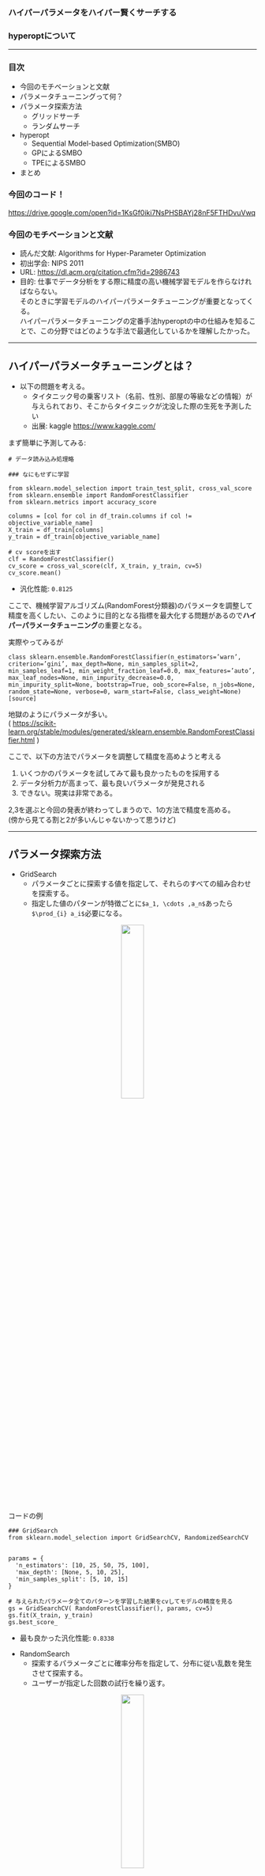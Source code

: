 ### ハイパーパラメータをハイパー賢くサーチする  
### hyperoptについて

---

### 目次
- 今回のモチベーションと文献
- パラメータチューニングって何？
- パラメータ探索方法
  - グリッドサーチ
  - ランダムサーチ
- hyperopt
  - Sequential Model-based Optimization(SMBO)
  - GPによるSMBO
  - TPEによるSMBO
- まとめ

>>>

### 今回のコード！

https://drive.google.com/open?id=1KsGf0iki7NsPHSBAYj28nF5FTHDvuVwq

>>>

### 今回のモチベーションと文献
- 読んだ文献: Algorithms for Hyper-Parameter Optimization
- 初出学会: NIPS 2011
- URL: https://dl.acm.org/citation.cfm?id=2986743
- 目的: 仕事でデータ分析をする際に精度の高い機械学習モデルを作らなければならない。  
  そのときに学習モデルのハイパーパラメータチューニングが重要となってくる。  
  ハイパーパラメータチューニングの定番手法hyperoptの中の仕組みを知ることで、この分野ではどのような手法で最適化しているかを理解したかった。

---

## ハイパーパラメータチューニングとは？

>>>

- 以下の問題を考える。
  - タイタニック号の乗客リスト（名前、性別、部屋の等級などの情報）が与えられており、そこからタイタニックが沈没した際の生死を予測したい
  - 出展: kaggle https://www.kaggle.com/

>>>

まず簡単に予測してみる:

```
# データ読み込み処理略

### なにもせずに学習

from sklearn.model_selection import train_test_split, cross_val_score
from sklearn.ensemble import RandomForestClassifier
from sklearn.metrics import accuracy_score

columns = [col for col in df_train.columns if col != objective_variable_name]
X_train = df_train[columns]
y_train = df_train[objective_variable_name]

# cv scoreを出す
clf = RandomForestClassifier()
cv_score = cross_val_score(clf, X_train, y_train, cv=5)
cv_score.mean()
```

- 汎化性能: `0.8125`

>>>

ここで、機械学習アルゴリズム(RandomForest分類器)のパラメータを調整して精度を高くしたい、このように目的となる指標を最大化する問題があるので**ハイパーパラメータチューニング**の重要となる。

実際やってみるが

```
class sklearn.ensemble.RandomForestClassifier(n_estimators=’warn’, criterion=’gini’, max_depth=None, min_samples_split=2, min_samples_leaf=1, min_weight_fraction_leaf=0.0, max_features=’auto’, max_leaf_nodes=None, min_impurity_decrease=0.0, min_impurity_split=None, bootstrap=True, oob_score=False, n_jobs=None, random_state=None, verbose=0, warm_start=False, class_weight=None)[source]
```

地獄のようにパラメータが多い。  
( https://scikit-learn.org/stable/modules/generated/sklearn.ensemble.RandomForestClassifier.html )

>>>

ここで、以下の方法でパラメータを調整して精度を高めようと考える

1. いくつかのパラメータを試してみて最も良かったものを採用する
2. データ分析力が高まって、最も良いパラメータが発見される
3. できない。現実は非常である。

2,3を選ぶと今回の発表が終わってしまうので、1の方法で精度を高める。  
(傍から見てる割と2が多いんじゃないかって思うけど)

---

## パラメータ探索方法

>>>

- GridSearch
  - パラメータごとに探索する値を指定して、それらのすべての組み合わせを探索する。
  - 指定した値のパターンが特徴ごとに`$a_1, \cdots ,a_n$`あったら`$\prod_{i} a_i$`必要になる。

<div style="text-align:center;">
<img src="img/hyperopt/gridsearch.png" height="30%" width="30%">
</div>

>>>

コードの例

```
### GridSearch
from sklearn.model_selection import GridSearchCV, RandomizedSearchCV


params = {
  'n_estimators': [10, 25, 50, 75, 100],
  'max_depth': [None, 5, 10, 25],
  'min_samples_split': [5, 10, 15]
}

# 与えられたパラメータ全てのパターンを学習した結果をcvしてモデルの精度を見る
gs = GridSearchCV( RandomForestClassifier(), params, cv=5)
gs.fit(X_train, y_train)
gs.best_score_
```

- 最も良かった汎化性能: `0.8338`

>>>

- RandomSearch
  - 探索するパラメータごとに確率分布を指定して、分布に従い乱数を発生させて探索する。
  - ユーザーが指定した回数の試行を繰り返す。

<div style="text-align:center;">
<img src="img/hyperopt/randomsearch.png" height="30%" width="30%">
</div>

>>>

コードの例

```
param_dists = {
  'n_estimators': sp_randint(10, 100),
  'max_depth': sp_randint(5, 50),
  'min_samples_split': sp_randint(5, 20)
}

rs = RandomizedSearchCV( RandomForestClassifier(), param_dists, n_iter=60, cv=5)
rs.fit(X_train, y_train)
```

- 最も良かった汎化性能: `0.8350`

---

## hyperoptとは

>>>

- GridSearchはユーザーが指定した値を総当たりしていて、RandomSearchは乱数で探索しているだけである。
- もっと賢くパラメータ探索できないか？
- hyperoptではハイパーパラメータチューニングに適した探索を行える！

>>>

### 問題の定式化
- 最適化したい対象: モデルの汎化性能や、テストデータの精度
- 探索範囲: 学習モデルのハイパーパラメータ
- 問題: 最適化関数は逐次学習しないと得られず、学習のたびに時間がかかってしまう(ブラックボックス関数最適化)

<div style="text-align:center;">
<img src="img/hyperopt/blackbox.png" height="50%" width="50%">
</div>

>>>

### Sequential Model-based Optimization(SMBO)
- hyperoptはSMBOというベースとなるアルゴリズムを使ってる。

<div style="text-align:center;">
<img src="img/hyperopt/SMBO.PNG">
</div>

- 最適化したい関数`$f$`に対して、最適な値（上ではlossを考えてfの最小値を求めようとしている）を求めるアルゴリズムである。

>>>

- 最適化する`$f$`の代わりになる確率関数(surrogate)を考えて、最適な値を求めていく。
- 探索するたびにsurrogateの確率モデルを更新していき最適化を行う。
- `$S$`: 期待値関数、surrogateを評価するための関数
  - surrogateの期待値が最小となるようなハイパーパラメータを求めるために使われる。
- `$M$`: surrogateの関数を表現する確率モデル。探索済みデータ`$D_t$`を受け取るごとにパラメータ`$x$`を受け取ったときの`$y$`の確率`$p(y|x, D_t)$`の分布となっている。

>>>

- SMBOは`$S$`と`$M$`を予め指定しなければいけない
- hyperoptでは
  - `$S$`はExpected Improvement(EI)という関数を用意(`$y^*$`はその時点でのベストな値)

`$$EI_{y^*} (x) = \int_{\mathbb{R}} max(y^*-y,0)p_M(y|x)dy$$`

  - `$M$`にはガウス過程(Gaussian Process, GP)とTree Parzen Estimator(TPE)を用いる。

>>>

- SMBOの直観的な図（ニューラルネットワークの隠れ層を最適化する例）

<div style="text-align:center;">
<img src="img/hyperopt/expected-improvement-example.png" height="50%" width="50%">
</div>

- 図のように探索したデータを使い逐次最適な解を見つけていくのがこの手法の肝

>>>

理論の解説は疲れるので、とりあえずコード例

```
from hyperopt import hp, tpe, Trials, fmin

# 探索範囲
hyperopt_params = {
    'n_estimators': 10 + hp.randint('n_estimators', 91),
    'max_depth': 5 + hp.randint('max_depth', 46),
    'min_samples_split': 5 + hp.randint('min_samples_split', 16)
}

scores = []
def objective(params, X_train, y_train):
    clf = RandomForestClassifier(**params)
    cv_score = cross_val_score(clf, X_train, y_train, cv=5)
    scores.append(cv_score.mean())
    return -1 * cv_score.mean()

obj = lambda params: objective(params, X_train, y_train)
iter_num = 60 # iteration回数
trials = Trials() # 試行の過程を記録するインスタンス

# 探索方法はTPEを使う
best = fmin(obj, hyperopt_params, algo=tpe.suggest, max_evals=iter_num, trials=trials, verbose=1)
```

- 結果: `0.836`

>>>

### ハイパーパラメータチューニングの精度比較

<div style="text-align:center;">
<img src="img/hyperopt/param_tune_boxplot.png" height="50%" width="50%">
</div>

---

## GPとTPE

>>>

### GP
- SMBOの確率モデル`$M$`にガウス過程(GP)を用いる。
- GPとは確率過程`$(X_t)_{t\in T}$`に対して、`$k$`個の確率変数を抜き出したとき`$k$`次元ガウス分布になる確率過程のことをいう: `$(X_{t_1},\cdots , X_{t_k})\sim N_k(\mu, \Sigma)$`
  - 平均と分散は`$t$`に関する1変数関数、2変数関数となるので、無限次元のガウス分布と言われたりする。
- ガウス過程モデルの推定は、データ`$D=(x_1,y_1),\cdots , (x_n,y_n)$`が与えられたとき、新しいデータ`$x$`が来た時の`$y$`の分布を推定する。
  - `$y\sim N(\mu(x;D),K(x;D))$`を求める。(Pythonで学ぶ統計的機械学習 13章)

>>>

- hyperoptではGPの推定に以下の工夫をしている
  - 離散値データに対して[EDA](https://en.wikipedia.org/wiki/Estimation_of_distribution_algorithm)(Estimation of Distribution)を利用する
  - 連続値データに対しては[CMA-ES](https://ja.wikipedia.org/wiki/CMA-ES)(Covariance Matrix Adaptation - Evolution Strategy)を利用する
    - ざっくりいえばEDAもCMA-ESもGAみたいなもの（[EA](https://en.wikipedia.org/wiki/Evolutionary_algorithm)という分類）
  - パラメータ間の関連はGPで表現できないので、別途木構造とグループで管理して、グループごとにGPを定義する。

>>>

### TPE
- GPは`$p(y|x)$`をモデル化していたが、TPEでは以下のモデルをする
`
\[
p(x|y)=\left\{ 
  \begin{array}{ll}
  l(x) & y < y^{*} \\
  g(x) & y \geq y^{*}
  \end{array}
\right.
\]
`
- `$l,g$`は確率密度関数で、与えられたデータから推定する（[カーネル密度推定](https://ja.wikipedia.org/wiki/%E3%82%AB%E3%83%BC%E3%83%8D%E3%83%AB%E5%AF%86%E5%BA%A6%E6%8E%A8%E5%AE%9A)）
- 特に、`$y$`と`$y^*$`の分位数を`$p(y < y^{*})=\gamma$`と定める。
- TPEの推定のため以下の式を得られる。
`
\[
  \begin{align*}
  EI_{y^*}(x)&=\int^{y^*}_{-\infty} (y^*-y)p(y|x)dy = \int^{y^*}_{-\infty} (y^*-y)\frac{y(x|y)p(y)}{p(x)}dy\\
  &\propto (\gamma+(1-\gamma)\frac{g(x)}{l(x)})^{-1}
  \end{align*}
\]
`

---

## まとめ

>>>

- わかったこと
  - チューニングの代表手法であるhyperoptの仕組みを理解することができた
    - 枠組みとなるアルゴリズム(SMBO)を用いて、GP,TPEという確率過程についてベイズ推定する
    - スコアを出力する関数はブラックボックスなので、基準となる関数を代理のものとして近似する
    - ハイパーパラメータをサンプリングしながら、逐次基準となる分布を更新していく
- わからなかったこと
  - SMBOがブラックボックス関数の最適解を得ることの理論を知りたかったが、関連論文を読み切れなかった。
    - SMBOのSとMがブラックボックス関数の構造とどれほど関係があるのかなどの数理的裏付けを知りたい。
  - ベイズ推定がふんわりとしか理解できてないので、具体的な計算をどうするかまで踏み込めなかった。
  
>>>

- 参考文献
  - [Algorithms for Hyper-Parameter Optimization](https://papers.nips.cc/paper/4443-algorithms-for-hyper-parameter-optimization.pdf)
  - [Sequential Model-Based Optimization for General Algorithm Configuration](https://www.cs.ubc.ca/~hutter/papers/10-TR-SMAC.pdf)
  - Trevor Hastie, 統計的機械学習の基礎 (共立出版)
  - 金森敬文, Pythonで学ぶ統計的機械学習 (オーム社)
  - 佐藤一誠, ノンパラメトリックベイズ (講談社 MLP)
- 参考ページ
  - [hyperoptって何してんの？](https://qiita.com/kenchin110100/items/ac3edb480d789481f134)
  - [Hyperoptとその周辺について](https://www.slideshare.net/hskksk/hyperopt)
  - [Hyperparameter optimization for Neural Networks](http://neupy.com/2016/12/17/hyperparameter_optimization_for_neural_networks.html)
  - [シンプルなベイズ最適化について](https://adtech.cyberagent.io/research/archives/24)